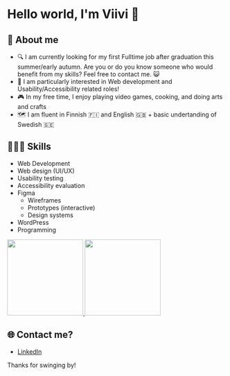 <h1>Hello world, I'm Viivi 👋</h1>

<h2>🌟 About me</h2>
<ul>
  <li>🔍 I am currently looking for my first Fulltime job after graduation this summer/early autumn. Are you or do you know someone who would benefit from my skills? Feel free to contact me. 😺 </li>
  <li>🌱 I am particularly interested in Web development and Usability/Accessibility related roles!</li>
  <li>🎮 In my free time, I enjoy playing video games, cooking, and doing arts and crafts</li>
  <li>🗺️ I am fluent in Finnish 🇫🇮 and English 🇬🇧 + basic undertanding of Swedish 🇸🇪 </li>
</ul>

<h2>👩🏽‍💻 Skills</h2>
<ul>
  <li>Web Development</li>
  <li>Web design (UI/UX)</li>
  <li>Usability testing</li>
  <li>Accessibility evaluation</li>
  <li>Figma
    <ul>
      <li>Wireframes</li>
      <li>Prototypes (interactive)</li>
      <li>Design systems</li>
    </ul>
  </li>
  <li>WordPress</li>
  <li>Programming</li>
</ul>
<p>
  <a href="https://github-readme-stats.vercel.app/api/top-langs/?username=laivii">
    <img height="175em" src="https://github-readme-stats.vercel.app/api/top-langs/?username=laivii&layout=compact"/>
    <img height="175em" src="https://github-readme-stats.vercel.app/api?username=laivii&show_icons=true"/>
  </a>
</p>   

<h2>🌐 Contact me?</h2>
<ul>
  <li><a href="https://www.linkedin.com/in/viivi-m-laitinen/">LinkedIn</a></li>
</ul>

<p>Thanks for swinging by!</p>
